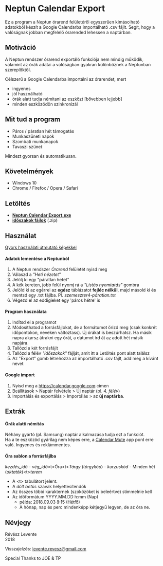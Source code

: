 Neptun Calendar Export
======================
Ez a program a Neptun órarend felületéről egyszerűen kimásolható adatokból készít a Google Calendarba importálható .csv fájlt. Segít, hogy a valóságnak jobban megfelelő órarended lehessen a naptárban.

Motiváció
---------
A Neptun rendszer órarend exportáló funkciója nem mindig működik, valamint az órák adatai a valóságban gyakran különböznek a Neptunban szereplőktől.

Célszerű a Google Calendarba importálni az órarendet, mert
- ingyenes
- jól használható
- órák alatt tudja némítani az eszközt [bővebben lejjebb]
- minden eszközödön szinkronizál

Mit tud a program
-----------------
- Páros / páratlan hét támogatás
- Munkaszüneti napok
- Szombati munkanapok
- Tavaszi szünet

Mindezt gyorsan és automatikusan.

Követelmények
-------------
- Windows 10
- Chrome / Firefox / Opera / Safari

Letöltés
--------
- [**Neptun Calendar Export.exe**](https://github.com/leventerevesz/Neptun-calendar-export/raw/master/Let%C3%B6lt%C3%A9sek/Neptun%20Calendar%20Export.exe)
- [**időszakok fájlok**](https://github.com/leventerevesz/Neptun-calendar-export/raw/master/Let%C3%B6lt%C3%A9sek/idoszakok.zip) (.zip)

Használat
---------
[Gyors használati útmutató képekkel](Hasznalati-utmutato.md)

#### Adatok lementése a Neptunból
1. A Neptun rendszer *Órarend* felületét nyisd meg
2. Válaszd a *"Heti nézetet"*
3. Jelölj ki egy "páratlan hetet"
4. A kék kereten, jobb felül nyomj rá a *"Listás nyomtatás"* gombra
5. Jelöld ki az egérrel az **egész** táblázatot **fejléc nélkül**, majd másold ki és mentsd egy .txt fájlba.  Pl. *szemeszter4-páratlan.txt*
6. Végezd el az eddigieket egy 'páros hétre' is

#### Program használata
1. Indítsd el a programot
2. Módosíthatod a forrásfájlokat, de a formátumot őrizd meg (csak konkrét időpontokon, neveken változtass). Új órákat is beszúrhatsz. Ha másik napra akarsz átrakni egy órát, a dátumot írd át az adott hét másik napjára. 
3. Tallózd a két forrásfájlt
4. Tallózd a félév *"időszakok"* fájlját, amit itt a Letöltés pont alatt találsz
5. Az "Export" gomb létrehozza az importálható .csv fájlt, add meg a kívánt nevet

#### Google import
1. Nyisd meg a https://calendar.google.com címen
2. Beállítások > Naptár felvétele > Új naptár (pl. *4. félév*)
3. Importálás és exportálás > Importálás > az **új naptárba**.

Extrák
------
#### Órák alatti némítás
Néhány gyártó (pl. Samsung) naptár alkalmazása tudja ezt a funkciót.  
Ha a te eszközöd gyárilag nem képes erre, a [Calendar Mute](https://play.google.com/store/apps/details?id=com.PKH.calendarmute&hl=en_US)
 app pont erre való. Ingyenes és reklámmentes.

#### Óra sablon a forrásfájlba
*kezdés_idő* - *vég_idő*\<t>Óra\<t>*Tárgy* (*tárgykód*) - *kurzuskód* - Minden hét (*oktatók*)\<t>*terem*

- A \<t> tabulátort jelent.
- A *dőlt betűs* szavak helyettesítendők
- Az összes többi karakternek (szóközöket is beleértve) stimmelnie kell
- Az időformátum YYYY.MM.DD h:mm (Nap)  
  - példa: 2018.09.03 8:15 (Hétfő)  
  - A hónap, nap és perc mindenképp kétjegyű legyen, de az óra ne.

Névjegy
-------
Révész Levente  
2018

Visszajelzés: levente.revesz@gmail.com

Special Thanks to JOE & TP
